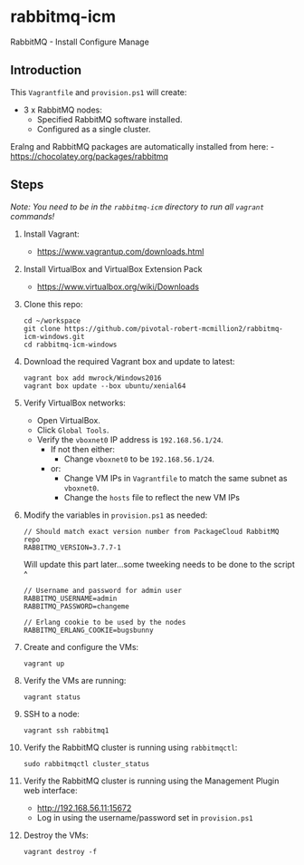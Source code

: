 # rabbitmq-icm
RabbitMQ - Install Configure Manage

Introduction
-

This `Vagrantfile` and `provision.ps1` will create:
- 3 x RabbitMQ nodes:
    - Specified RabbitMQ software installed.
    - Configured as a single cluster.

Eralng and RabbitMQ packages are automatically installed from here:
    - https://chocolatey.org/packages/rabbitmq

Steps
-
_Note: You need to be in the `rabbitmq-icm` directory to run all `vagrant` commands!_
1. Install Vagrant:
    - https://www.vagrantup.com/downloads.html
1. Install VirtualBox and VirtualBox Extension Pack
    - https://www.virtualbox.org/wiki/Downloads
1. Clone this repo:
    ```
    cd ~/workspace
    git clone https://github.com/pivotal-robert-mcmillion2/rabbitmq-icm-windows.git
    cd rabbitmq-icm-windows
    ```
    
1. Download the required Vagrant box and update to latest:
    ```
    vagrant box add mwrock/Windows2016
    vagrant box update --box ubuntu/xenial64
    ```
1. Verify VirtualBox networks:
    - Open VirtualBox.
    - Click `Global Tools`.
    - Verify the `vboxnet0` IP address is `192.168.56.1/24`.
        - If not then either:
            - Change `vboxnet0` to be `192.168.56.1/24`.
        - or:
            - Change VM IPs in `Vagrantfile` to match the same subnet as `vboxnet0`.
            - Change the `hosts` file to reflect the new VM IPs
1. Modify the variables in `provision.ps1` as needed:
    ```
    // Should match exact version number from PackageCloud RabbitMQ repo
    RABBITMQ_VERSION=3.7.7-1
    ```
    Will update this part later...some tweeking needs to be done to the script ^
    ```
    // Username and password for admin user
    RABBITMQ_USERNAME=admin
    RABBITMQ_PASSWORD=changeme

    // Erlang cookie to be used by the nodes
    RABBITMQ_ERLANG_COOKIE=bugsbunny
    ```
1. Create and configure the VMs: 
    ```
    vagrant up
    ```
1. Verify the VMs are running:
    ```
    vagrant status
    ```
1. SSH to a node:
    ```
    vagrant ssh rabbitmq1
    ```
1. Verify the RabbitMQ cluster is running using `rabbitmqctl`:
    ```
    sudo rabbitmqctl cluster_status
    ```
1. Verify the RabbitMQ cluster is running using the Management Plugin web interface:
    - http://192.168.56.11:15672
    - Log in using the username/password set in `provision.ps1`

1. Destroy the VMs:
    ```
    vagrant destroy -f
    ```
